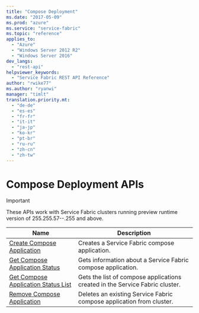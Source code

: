 ```yaml
---
title: "Compose Deployment"
ms.date: "2017-05-09"
ms.prod: "azure"
ms.service: "service-fabric"
ms.topic: "reference"
applies_to: 
  - "Azure"
  - "Windows Server 2012 R2"
  - "Windows Server 2016"
dev_langs: 
  - "rest-api"
helpviewer_keywords: 
  - "Service Fabric REST API Reference"
author: "rwike77"
ms.author: "ryanwi"
manager: "timlt"
translation.priority.mt: 
  - "de-de"
  - "es-es"
  - "fr-fr"
  - "it-it"
  - "ja-jp"
  - "ko-kr"
  - "pt-br"
  - "ru-ru"
  - "zh-cn"
  - "zh-tw"
---
```



# Compose Deployment APIs



> [!IMPORTANT]
>
>  These APIs work with Service Fabric clusters running preview runtime version of 255.255.57--.255 and above.
>

| Name | Description |
| --- | --- |
| [Create Compose Application](sfclient-v56-api-createcomposeapplication.md) | Creates a Service Fabric compose application.<br/> |
| [Get Compose Application Status](sfclient-v56-api-getcomposeapplicationstatus.md) | Gets information about a Service Fabric compose application.<br/> |
| [Get Compose Application Status List](sfclient-v56-api-getcomposeapplicationstatuslist.md) | Gets the list of compose applications created in the Service Fabric cluster.<br/> |
| [Remove Compose Application](sfclient-v56-api-removecomposeapplication.md) | Deletes an existing Service Fabric compose application from cluster.<br/> |

